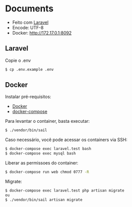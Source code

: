 # Documents

* Feito com [Laravel](http://laravel.com)
* Encode: UTF-8
* Docker: http://172.17.0.1:8092

## Laravel

Copie o .env

```sh
$ cp .env.example .env
```

## Docker

Instalar pré-requisitos:
* [Docker](https://docs.docker.com/engine/installation/linux/ubuntulinux/)
* [docker-compose](https://docs.docker.com/compose/install/)

Para levantar o container, basta executar:
```sh
$ ./vendor/bin/sail
```

Caso necessário, você pode acessar os containers via SSH:
```sh
$ docker-compose exec laravel.test bash
$ docker-compose exec mysql bash
```
Liberar as permissoes do container:
```sh
$ docker-compose run web chmod 0777 -R
```

Migrate:

```sh
$ docker-compose exec laravel.test php artisan migrate
ou
$ ./vendor/bin/sail artisan migrate
```